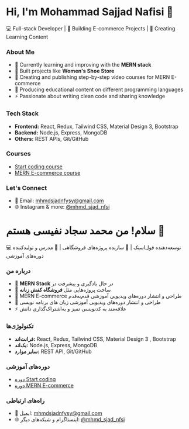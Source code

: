 # Hi, I'm Mohammad Sajjad Nafisi 👋

💻 Full-stack Developer | 🚀 Building E-commerce Projects | 🎥 Creating Learning Content  

### About Me
- 🌱 Currently learning and improving with the **MERN stack**  
- 🛒 Built projects like **Women's Shoe Store**  
- 🎥 Creating and publishing step-by-step video courses for MERN E-commerce  
- 🎥 Producing educational content on different programming languages  
- ⚡ Passionate about writing clean code and sharing knowledge  

### Tech Stack
- **Frontend:** React, Redux, Tailwind CSS, Material Design 3, Bootstrap  
- **Backend:** Node.js, Express, MongoDB  
- **Others:** REST APIs, Git/GitHub  

### Courses
- [Start coding course](https://ahil.app/plan/9o0USnb98O)  
- [MERN E-commerce course](https://ahil.app/plan/5CdMPucwV6)  

### Let's Connect
- 📧 Email: mhmdsjadnfysy@gmail.com  
- 🌐 Instagram & more: [@mhmd_sjad_nfsi](https://instagram.com/mhmd_sjad_nfsi)  




# سلام! من محمد سجاد نفیسی هستم 👋

💻 توسعه‌دهنده فول‌استک | 🚀 سازنده پروژه‌های فروشگاهی | 🎥 مدرس و تولیدکننده دوره‌های آموزشی  

### درباره من
- 🌱  **MERN Stack**   در حال یادگیری و پیشرفت در 
- 🛒  ساخت پروژه‌هایی مثل **فروشگاه کفش زنانه**   
- 🎥  MERN E-commerce طراحی و انتشار دوره‌های ویدیویی آموزشی  قدم‌به‌قدم 
- 🎥  طراحی و انتشار دوره‌های ویدیویی آموزشی  زبان های برنامه نویسی  
- ⚡ علاقه‌مند به کدنویسی تمیز و به‌اشتراک‌گذاری دانش  

### تکنولوژی‌ها
- **فرانت‌اند:** React, Redux, Tailwind CSS, Material Design 3 , Bootstrap 
- **بک‌اند:** Node.js, Express, MongoDB  
- **سایر موارد:** REST API,  Git/GitHub  

### دوره‌های آموزشی
- [دوره Start coding ](https://ahil.app/plan/9o0USnb98O)  
- [دوره MERN E-commerce ](https://ahil.app/plan/5CdMPucwV6)  

### راه‌های ارتباطی
- 📧 ایمیل: mhmdsjadnfysy@gmail.com  
- 🌐 اینستاگرام و شبکه‌های دیگر: [@mhmd_sjad_nfsi](https://instagram.com/mhmd_sjad_nfsi)  
